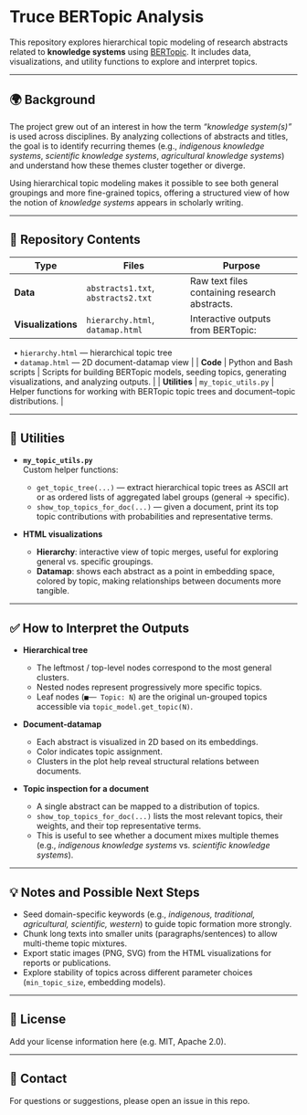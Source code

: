# Truce BERTopic Analysis

This repository explores hierarchical topic modeling of research abstracts related to **knowledge systems** using [BERTopic](https://maartengr.github.io/BERTopic/). It includes data, visualizations, and utility functions to explore and interpret topics.

---

## 🌍 Background

The project grew out of an interest in how the term *“knowledge system(s)”* is used across disciplines. By analyzing collections of abstracts and titles, the goal is to identify recurring themes (e.g., *indigenous knowledge systems*, *scientific knowledge systems*, *agricultural knowledge systems*) and understand how these themes cluster together or diverge.  

Using hierarchical topic modeling makes it possible to see both general groupings and more fine-grained topics, offering a structured view of how the notion of *knowledge systems* appears in scholarly writing.

---

## 📂 Repository Contents

| Type | Files | Purpose |
|------|-------|---------|
| **Data** | `abstracts1.txt`, `abstracts2.txt` | Raw text files containing research abstracts. |
| **Visualizations** | `hierarchy.html`, `datamap.html` | Interactive outputs from BERTopic:  
&ensp;• `hierarchy.html` — hierarchical topic tree  
&ensp;• `datamap.html` — 2D document-datamap view |
| **Code** | Python and Bash scripts | Scripts for building BERTopic models, seeding topics, generating visualizations, and analyzing outputs. |
| **Utilities** | `my_topic_utils.py` | Helper functions for working with BERTopic topic trees and document–topic distributions. |

---

## 🧰 Utilities

- **`my_topic_utils.py`**  
  Custom helper functions:
  - `get_topic_tree(...)` — extract hierarchical topic trees as ASCII art or as ordered lists of aggregated label groups (general → specific).  
  - `show_top_topics_for_doc(...)` — given a document, print its top topic contributions with probabilities and representative terms.

- **HTML visualizations**  
  - **Hierarchy**: interactive view of topic merges, useful for exploring general vs. specific groupings.  
  - **Datamap**: shows each abstract as a point in embedding space, colored by topic, making relationships between documents more tangible.

---

## ✅ How to Interpret the Outputs

- **Hierarchical tree**  
  - The leftmost / top-level nodes correspond to the most general clusters.  
  - Nested nodes represent progressively more specific topics.  
  - Leaf nodes (`■── Topic: N`) are the original un-grouped topics accessible via `topic_model.get_topic(N)`.

- **Document-datamap**  
  - Each abstract is visualized in 2D based on its embeddings.  
  - Color indicates topic assignment.  
  - Clusters in the plot help reveal structural relations between documents.

- **Topic inspection for a document**  
  - A single abstract can be mapped to a distribution of topics.  
  - `show_top_topics_for_doc(...)` lists the most relevant topics, their weights, and their top representative terms.  
  - This is useful to see whether a document mixes multiple themes (e.g., *indigenous knowledge systems* vs. *scientific knowledge systems*).

---

## 💡 Notes and Possible Next Steps

- Seed domain-specific keywords (e.g., *indigenous, traditional, agricultural, scientific, western*) to guide topic formation more strongly.  
- Chunk long texts into smaller units (paragraphs/sentences) to allow multi-theme topic mixtures.  
- Export static images (PNG, SVG) from the HTML visualizations for reports or publications.  
- Explore stability of topics across different parameter choices (`min_topic_size`, embedding models).  

---

## 📄 License

Add your license information here (e.g. MIT, Apache 2.0).

---

## 🙋 Contact

For questions or suggestions, please open an issue in this repo.



